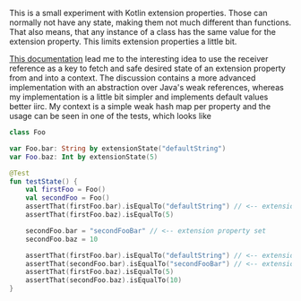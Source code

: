 This is a small experiment with Kotlin extension properties.
Those can normally not have any state, making them not much different than functions.
That also means, that any instance of a class has the same value for the extension property.
This limits extension properties a little bit.

[This documentation](https://discuss.kotlinlang.org/t/you-can-apparently-add-state-to-classes-with-extension-properties-with-almost-no-overhead-a-k-a-mixins-in-kotlin/15312/9)
lead me to the interesting idea to use the receiver reference as a key to fetch and safe desired state of
an extension property from and into a context. The discussion contains a more advanced implementation
with an abstraction over Java's weak references, whereas my implementation is a little bit simpler and
implements default values better iirc. My context is a simple weak hash map per property and the usage can
be seen in one of the tests, which looks like

```kotlin
class Foo

var Foo.bar: String by extensionState("defaultString")
var Foo.baz: Int by extensionState(5)

@Test
fun testState() {
    val firstFoo = Foo()
    val secondFoo = Foo()
    assertThat(firstFoo.bar).isEqualTo("defaultString") // <-- extension property get
    assertThat(firstFoo.baz).isEqualTo(5)

    secondFoo.bar = "secondFooBar" // <-- extension property set
    secondFoo.baz = 10

    assertThat(firstFoo.bar).isEqualTo("defaultString") // <-- extension property get still the same as before
    assertThat(secondFoo.bar).isEqualTo("secondFooBar") // <-- extension property get changed because of calling set
    assertThat(firstFoo.baz).isEqualTo(5)
    assertThat(secondFoo.baz).isEqualTo(10)
}
```